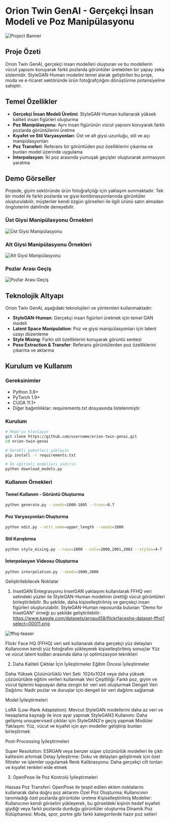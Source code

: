 

# Orion Twin GenAI - Gerçekçi İnsan Modeli ve Poz Manipülasyonu

![Project Banner](https://github.com/username/orion-twin-genai/raw/main/docs/banner.png)

## Proje Özeti

Orion Twin GenAI, gerçekçi insan modelleri oluşturan ve bu modellerin vücut yapısını koruyarak farklı pozlarda görüntüler üretebilen bir yapay zeka sistemidir. StyleGAN-Human modelini temel alarak geliştirilen bu proje, moda ve e-ticaret sektöründe ürün fotoğrafçılığını dönüştürme potansiyeline sahiptir.

## Temel Özellikler

- **Gerçekçi İnsan Modeli Üretimi**: StyleGAN-Human kullanarak yüksek kaliteli insan figürleri oluşturma
- **Poz Manipülasyonu**: Aynı insan figürünün vücut yapısını koruyarak farklı pozlarda görüntülerini üretme
- **Kıyafet ve Stil Varyasyonları**: Üst ve alt giysi uzunluğu, stil ve açı manipülasyonları
- **Poz Transferi**: Referans bir görüntüden poz özelliklerini çıkarma ve bunları model üzerinde uygulama
- **İnterpolasyon**: İki poz arasında yumuşak geçişler oluşturarak animasyon yaratma

## Demo Görseller

Projede, giyim sektöründe ürün fotoğrafçılığı için yaklaşım sunmaktadır. Tek bir model ile farklı pozlarda ve giysi kombinasyonlarında görüntüler oluşturulabilir, müşteriler kendi özgün görselleri ile ilgili ürünü satın almadan öngösterim dahilinde deneyebilir.

### Üst Giysi Manipülasyonu Örnekleri
![Üst Giysi Manipülasyonu](https://github.com/username/orion-twin-genai/raw/main/examples/upper_length_samples.png)

### Alt Giysi Manipülasyonu Örnekleri
![Alt Giysi Manipülasyonu](https://github.com/username/orion-twin-genai/raw/main/examples/bottom_length_samples.png)

### Pozlar Arası Geçiş
![Pozlar Arası Geçiş](https://github.com/username/orion-twin-genai/raw/main/examples/pose_interpolation.gif)

## Teknolojik Altyapı

Orion Twin GenAI, aşağıdaki teknolojileri ve yöntemleri kullanmaktadır:

- **StyleGAN-Human**: Gerçekçi insan figürleri üretmek için temel GAN modeli
- **Latent Space Manipulation**: Poz ve giysi manipülasyonları için latent uzayı düzenleme
- **Style Mixing**: Farklı stil özelliklerini koruyarak görüntü sentezi
- **Pose Extraction & Transfer**: Referans görüntülerden poz özelliklerini çıkarma ve aktarma

## Kurulum ve Kullanım

### Gereksinimler

- Python 3.8+
- PyTorch 1.9+
- CUDA 11.1+
- Diğer bağımlılıklar: requirements.txt dosyasında listelenmiştir

### Kurulum

```bash
# Repo'yu klonlayın
git clone https://github.com/username/orion-twin-genai.git
cd orion-twin-genai

# Gerekli paketleri yükleyin
pip install -r requirements.txt

# Ön eğitimli modelleri indirin
python download_models.py
```

### Kullanım Örnekleri

#### Temel Kullanım - Görüntü Oluşturma

```bash
python generate.py --seeds=1000-1005 --trunc=0.7
```

#### Poz Varyasyonları Oluşturma

```bash
python edit.py --attr_name=upper_length --seeds=1000
```

#### Stil Karıştırma

```bash
python style_mixing.py --rows=1000 --cols=2000,2001,2002 --styles=4-7
```

#### İnterpolasyon Videosu Oluşturma

```bash
python interpolation.py --seeds=1000,2000
```

Geliştirilebilecek Noktalar
1. InsetGAN Entegrasyonu
InsetGAN yaklaşımı kullanılarak FFHQ veri setindeki yüzler ile StyleGAN-Human modelinin ürettiği vücut görüntüleri birleştirilebilir. Bu şekilde, daha kişiselleştirilmiş ve gerçekçi insan figürleri oluşturulabilir.
StyleGAN-Human reposunda bulunan "Demo for InsetGAN" örneği şu şekilde geliştirilebilir:
https://www.kaggle.com/datasets/arnaud58/flickrfaceshq-dataset-ffhq?select=00011.png

![ffhq-teaser](https://github.com/user-attachments/assets/f860f838-0312-4aab-9000-f7f77e5ddfcf)

Flickr Face HQ (FFHQ) veri seti kullanarak daha gerçekçi yüz detayları
Kullanıcının kendi yüz fotoğrafını yükleyerek kişiselleştirilmiş sonuçlar
Yüz ve vücut latent kodları arasında daha iyi optimizasyon teknikleri

2. Daha Kaliteli Çıktılar İçin İyileştirmeler
Eğitim Öncesi İyileştirmeler

Daha Yüksek Çözünürlüklü Veri Seti: 1024x1024 veya daha yüksek çözünürlükte eğitim verileri kullanmak
Veri Çeşitliliği: Farklı poz, giyim ve vücut tiplerini kapsayan daha zengin bir veri seti oluşturmak
Dengeli Veri Dağılımı: Nadir pozlar ve duruşlar için dengeli bir veri dağılımı sağlamak

Model İyileştirmeleri

LoRA (Low-Rank Adaptation): Mevcut StyleGAN modellerini daha az veri ve hesaplama kaynağı ile ince ayar yapmak
StyleGAN3 Kullanımı: Daha gelişmiş unsupervised çıktılar için StyleGAN3'e geçiş yapmak
Modüler Yaklaşım: Yüz, vücut ve kıyafet için ayrı modeller geliştirip bunları birleştirmek

Post-Processing İyileştirmeleri

Super Resolution: ESRGAN veya benzer süper çözünürlük modelleri ile çıktı kalitesini artırmak
Detay İyileştirme: Doku ve detayları geliştirmek için özel filtreler ve işlemler uygulamak
Renk Kalibrasyonu: Daha gerçekçi cilt tonları ve kıyafet renkleri elde etmek

3. OpenPose ile Poz Kontrolü İyileştirmeleri

Hassas Poz Transferi: OpenPose ile tespit edilen eklem noktalarını kullanarak daha doğru poz aktarımı
Özel Poz Oluşturma: Kullanıcının tanımladığı özel pozlarda görüntüler üretme
Kişiselleştirilmiş Modeller: Kullanıcının kendi görselini yükleyerek, bu görseldeki kişinin hedef kıyafeti giydiği veya farklı pozlarda durduğu görüntüler oluşturma
Dinamik Poz Kütüphanesi: Moda, spor, portre gibi farklı kategorilerde hazır poz setleri
